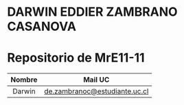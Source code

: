 # DARWIN EDDIER ZAMBRANO CASANOVA
# Repositorio de MrE11-11
| Nombre | Mail UC |
| :-: | :-: |
| Darwin | de.zambranoc@estudiante.uc.cl |
